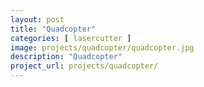 ```yaml
---
layout: post
title: "Quadcopter"
categories: [ lasercutter ]
image: projects/quadcopter/quadcopter.jpg
description: "Quadcopter"
project_url: projects/quadcopter/
---
```


